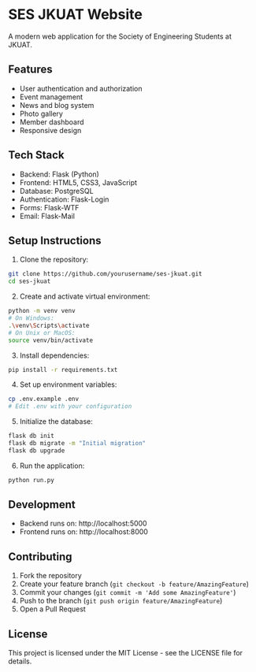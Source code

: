# SES JKUAT Website

A modern web application for the Society of Engineering Students at JKUAT.

## Features

- User authentication and authorization
- Event management
- News and blog system
- Photo gallery
- Member dashboard
- Responsive design

## Tech Stack

- Backend: Flask (Python)
- Frontend: HTML5, CSS3, JavaScript
- Database: PostgreSQL
- Authentication: Flask-Login
- Forms: Flask-WTF
- Email: Flask-Mail

## Setup Instructions

1. Clone the repository:
```bash
git clone https://github.com/yourusername/ses-jkuat.git
cd ses-jkuat
```

2. Create and activate virtual environment:
```bash
python -m venv venv
# On Windows:
.\venv\Scripts\activate
# On Unix or MacOS:
source venv/bin/activate
```

3. Install dependencies:
```bash
pip install -r requirements.txt
```

4. Set up environment variables:
```bash
cp .env.example .env
# Edit .env with your configuration
```

5. Initialize the database:
```bash
flask db init
flask db migrate -m "Initial migration"
flask db upgrade
```

6. Run the application:
```bash
python run.py
```

## Development

- Backend runs on: http://localhost:5000
- Frontend runs on: http://localhost:8000

## Contributing

1. Fork the repository
2. Create your feature branch (`git checkout -b feature/AmazingFeature`)
3. Commit your changes (`git commit -m 'Add some AmazingFeature'`)
4. Push to the branch (`git push origin feature/AmazingFeature`)
5. Open a Pull Request

## License

This project is licensed under the MIT License - see the LICENSE file for details. 